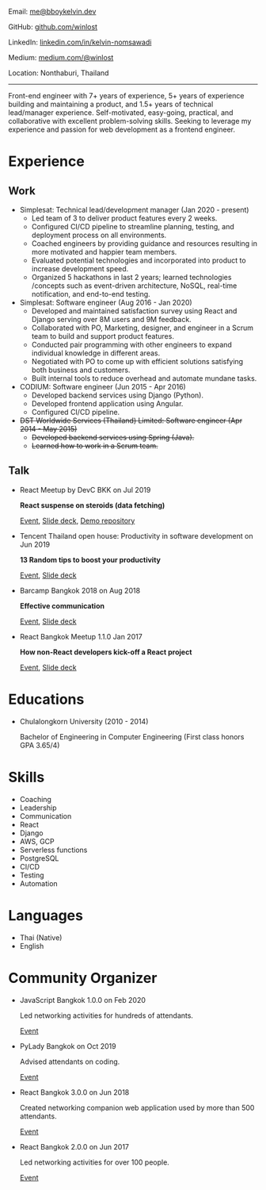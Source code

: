 Email: me@bboykelvin.dev

GitHub: [github.com/winlost](https://github.com/winlost)

LinkedIn: [linkedin.com/in/kelvin-nomsawadi](http://linkedin.com/in/kelvin-nomsawadi)

Medium: [medium.com/@winlost](https://medium.com/@winlost)

Location: Nonthaburi, Thailand

---

Front-end engineer with 7+ years of experience, 5+ years of experience building and maintaining a product, and 1.5+ years of technical lead/manager experience. Self-motivated, easy-going, practical, and collaborative with excellent problem-solving skills. Seeking to leverage my experience and passion for web development as a frontend engineer.

# Experience

## Work
- Simplesat: Technical lead/development manager (Jan 2020 - present)
  - Led team of 3 to deliver product features every 2 weeks.
  - Configured CI/CD pipeline to streamline planning, testing, and deployment process on all environments.
  - Coached engineers by providing guidance and resources resulting in more motivated and happier team members.
  - Evaluated potential technologies and incorporated into product to increase development speed.
  - Organized 5 hackathons in last 2 years; learned technologies /concepts such as event-driven architecture, NoSQL, real-time notification, and end-to-end testing.
- Simplesat: Software engineer (Aug 2016 - Jan 2020)
  - Developed and maintained satisfaction survey using React and Django serving over 8M users and 9M feedback.
  - Collaborated with PO, Marketing, designer, and engineer in a Scrum team to build and support product features.
  - Conducted pair programming with other engineers to expand individual knowledge in different areas.
  - Negotiated with PO to come up with efficient solutions satisfying both business and customers.
  - Built internal tools to reduce overhead and automate mundane tasks.
- CODIUM: Software engineer (Jun 2015 - Apr 2016)
  - Developed backend services using Django (Python).
  - Developed frontend application using Angular.
  - Configured CI/CD pipeline.
- ~~DST Worldwide Services (Thailand) Limited: Software engineer (Apr 2014 - May 2015)~~
  - ~~Developed backend services using Spring (Java).~~
  - ~~Learned how to work in a Scrum team.~~

## Talk

- React Meetup by DevC BKK on Jul 2019

  **React suspense on steroids (data fetching)**

  [Event](https://www.facebook.com/events/860921194279546/), [Slide deck](https://docs.google.com/presentation/d/1XyBmTglHlI4-IB0CbkeflBTyigjnVC4c_qiAyQO2BS4/edit), [Demo repository](https://github.com/WiNloSt/devc-react-suspense/tree/suspend)

- Tencent Thailand open house: Productivity in software development on Jun 2019

  **13 Random tips to boost your productivity**

  [Event](https://www.eventpop.me/e/4745), [Slide deck](https://docs.google.com/presentation/d/1udL5AYZxu4VjomkeVp-rzb4I_DioTUsEr5IJ9d70kyY/edit#slide=id.p4)

- Barcamp Bangkok 2018 on Aug 2018

  **Effective communication**

  [Event](https://www.barcampbangkok.org/barcamp-bangkok-2018-at-tk-park/), [Slide deck](https://docs.google.com/presentation/d/1tMgemG9-5Q3KrizzmqM6KF6z0dCMfpDrBIzCrL0hDks/edit)

- React Bangkok Meetup 1.1.0 Jan 2017

  **How non-React developers kick-off a React project**

  [Event](https://www.eventpop.me/e/1363), [Slide deck](https://docs.google.com/presentation/d/1Qi8PovLsy4wy6LM5vKXgL473C6AoItwMl-d7JhtLdvk/edit#slide=id.gc6f919934_0_0)

# Educations

- Chulalongkorn University (2010 - 2014)

  Bachelor of Engineering in Computer Engineering (First class honors GPA 3.65/4)

# Skills

- Coaching
- Leadership
- Communication
- React
- Django
- AWS, GCP
- Serverless functions
- PostgreSQL
- CI/CD
- Testing
- Automation

# Languages

- Thai (Native)
- English

# Community Organizer

- JavaScript Bangkok 1.0.0 on Feb 2020

  Led networking activities for hundreds of attendants.

  [Event](https://javascriptbangkok.com/)

- PyLady Bangkok on Oct 2019

  Advised attendants on coding.

  [Event](https://www.eventpop.me/e/7078-pyladiesbkk)

- React Bangkok 3.0.0 on Jun 2018

  Created networking companion web application used by more than 500 attendants.

  [Event](https://www.eventpop.me/e/3607-react-bangkok-3-0-0)

- React Bangkok 2.0.0 on Jun 2017

  Led networking activities for over 100 people.

  [Event](https://www.eventpop.me/e/1809-react-bangkok-2-0-0)
